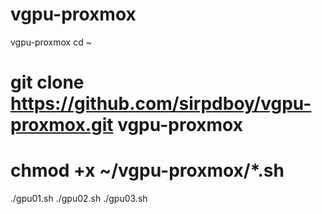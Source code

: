 # vgpu-proxmox
vgpu-proxmox
cd ~
# git clone https://github.com/sirpdboy/vgpu-proxmox.git vgpu-proxmox
# chmod +x ~/vgpu-proxmox/*.sh
./gpu01.sh
./gpu02.sh
./gpu03.sh
